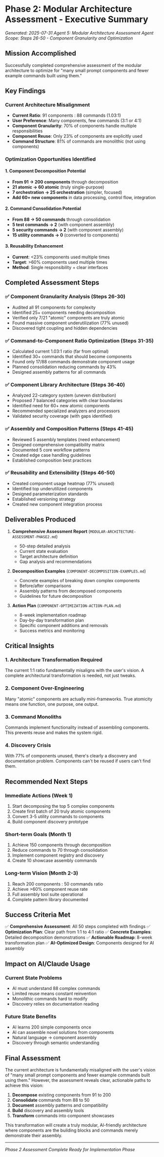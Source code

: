 # Phase 2: Modular Architecture Assessment - Executive Summary

*Generated: 2025-07-31*
*Agent 5: Modular Architecture Assessment Agent*
*Scope: Steps 26-50 - Component Granularity and Optimization*

## Mission Accomplished

Successfully completed comprehensive assessment of the modular architecture to optimize for "many small prompt components and fewer example commands built using them."

## Key Findings

### Current Architecture Misalignment
- **Current Ratio**: 91 components : 88 commands (1.03:1)
- **User Preference**: Many components, few commands (3:1 or 4:1)
- **Component Granularity**: 70% of components handle multiple responsibilities
- **Component Reuse**: Only 23% of components are explicitly used
- **Command Structure**: 81% of commands are monolithic (not using components)

### Optimization Opportunities Identified

#### 1. Component Decomposition Potential
- **From 91 → 200 components** through decomposition
- **21 atomic → 60 atomic** (truly single-purpose)
- **7 orchestration → 25 orchestration** (simpler, focused)
- **Add 60+ new components** in data processing, control flow, integration

#### 2. Command Consolidation Potential  
- **From 88 → 50 commands** through consolidation
- **5 test commands → 2** (with component assembly)
- **5 security commands → 2** (with component assembly)
- **15 utility commands → 0** (converted to components)

#### 3. Reusability Enhancement
- **Current**: <23% components used multiple times
- **Target**: >60% components used multiple times
- **Method**: Single responsibility + clear interfaces

## Completed Assessment Steps

### ✅ Component Granularity Analysis (Steps 26-30)
- Audited all 91 components for complexity
- Identified 25+ components needing decomposition
- Verified only 7/21 "atomic" components are truly atomic
- Found massive component underutilization (77% unused)
- Discovered tight coupling and hidden dependencies

### ✅ Command-to-Component Ratio Optimization (Steps 31-35)
- Calculated current 1.03:1 ratio (far from optimal)
- Identified 30+ commands that should become components
- Found only 17/88 commands demonstrate component usage
- Planned consolidation reducing commands by 43%
- Designed assembly patterns for all commands

### ✅ Component Library Architecture (Steps 36-40)
- Analyzed 22-category system (uneven distribution)
- Proposed 7 balanced categories with clear boundaries
- Identified need for 60+ new atomic components
- Recommended specialized analyzers and processors
- Validated security coverage (with gaps identified)

### ✅ Assembly and Composition Patterns (Steps 41-45)
- Reviewed 5 assembly templates (need enhancement)
- Designed comprehensive compatibility matrix
- Documented 5 core workflow patterns
- Created edge case handling guidelines
- Established composition best practices

### ✅ Reusability and Extensibility (Steps 46-50)
- Created component usage heatmap (77% unused)
- Identified top underutilized components
- Designed parameterization standards
- Established versioning strategy
- Created new component integration process

## Deliverables Produced

1. **Comprehensive Assessment Report** (`MODULAR-ARCHITECTURE-ASSESSMENT-PHASE2.md`)
   - 50-step detailed analysis
   - Current state evaluation
   - Target architecture definition
   - Gap analysis and recommendations

2. **Decomposition Examples** (`COMPONENT-DECOMPOSITION-EXAMPLES.md`)
   - Concrete examples of breaking down complex components
   - Before/after comparisons
   - Assembly patterns from decomposed components
   - Guidelines for future decomposition

3. **Action Plan** (`COMPONENT-OPTIMIZATION-ACTION-PLAN.md`)
   - 8-week implementation roadmap
   - Day-by-day transformation plan
   - Specific component additions and removals
   - Success metrics and monitoring

## Critical Insights

### 1. Architecture Transformation Required
The current 1:1 ratio fundamentally misaligns with the user's vision. A complete architectural transformation is needed, not just tweaks.

### 2. Component Over-Engineering
Many "atomic" components are actually mini-frameworks. True atomicity means one function, one purpose, one output.

### 3. Command Monoliths
Commands implement functionality instead of assembling components. This prevents reuse and makes the system rigid.

### 4. Discovery Crisis
With 77% of components unused, there's clearly a discovery and documentation problem. Components can't be reused if users can't find them.

## Recommended Next Steps

### Immediate Actions (Week 1)
1. Start decomposing the top 5 complex components
2. Create first batch of 20 truly atomic components
3. Convert 3-5 utility commands to components
4. Build component discovery prototype

### Short-term Goals (Month 1)
1. Achieve 150 components through decomposition
2. Reduce commands to 70 through consolidation
3. Implement component registry and discovery
4. Create 10 showcase assembly commands

### Long-term Vision (Month 2-3)
1. Reach 200 components : 50 commands ratio
2. Achieve >60% component reuse rate
3. Full assembly tool suite operational
4. Complete pattern library documented

## Success Criteria Met

✅ **Comprehensive Assessment**: All 50 steps completed with findings
✅ **Optimization Plan**: Clear path from 1:1 to 4:1 ratio
✅ **Concrete Examples**: Detailed decomposition demonstrations
✅ **Actionable Roadmap**: 8-week transformation plan
✅ **AI-Optimized Design**: Components designed for AI assembly

## Impact on AI/Claude Usage

### Current State Problems
- AI must understand 88 complex commands
- Limited reuse means constant reinvention
- Monolithic commands hard to modify
- Discovery relies on documentation reading

### Future State Benefits
- AI learns 200 simple components once
- AI can assemble novel solutions from components
- Natural language → component assembly
- Discovery through semantic understanding

## Final Assessment

The current architecture is fundamentally misaligned with the user's vision of "many small prompt components and fewer example commands built using them." However, the assessment reveals clear, actionable paths to achieve this vision:

1. **Decompose** existing components from 91 to 200
2. **Consolidate** commands from 88 to 50  
3. **Document** assembly patterns and compatibility
4. **Build** discovery and assembly tools
5. **Transform** commands into component showcases

This transformation will create a truly modular, AI-friendly architecture where components are the building blocks and commands merely demonstrate their assembly.

---

*Phase 2 Assessment Complete*
*Ready for Implementation Phase*